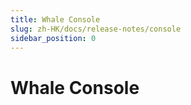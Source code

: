 ```yaml
---
title: Whale Console
slug: zh-HK/docs/release-notes/console
sidebar_position: 0
---
```



# Whale Console

